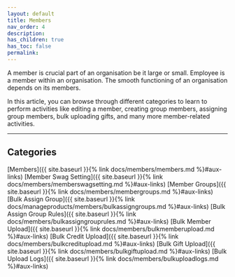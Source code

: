 ```yaml
---
layout: default
title: Members
nav_order: 4
description:
has_children: true
has_toc: false
permalink:
---
```


A member is crucial part of an organisation be it large or small. Employee is a member within an organisation. The smooth functioning of an organisation depends on its members.

In this article, you can browse through different categories to learn to perform activities like editing a member, creating group members, assigning group members, bulk uploading gifts, and many more member-related activities.

---

## Categories

[Members]({{ site.baseurl }}{% link docs/members/members.md %}#aux-links)
[Member Swag Setting]({{ site.baseurl }}{% link docs/members/memberswagsetting.md %}#aux-links)
[Member Groups]({{ site.baseurl }}{% link docs/members/membergroups.md %}#aux-links)
[Bulk Assign Group]({{ site.baseurl }}{% link docs/manageproducts/members/bulkassigngroups.md %}#aux-links)
[Bulk Assign Group Rules]({{ site.baseurl }}{% link docs/members/bulkassigngrouprules.md %}#aux-links)
[Bulk Member Upload]({{ site.baseurl }}{% link docs/members/bulkmemberupload.md %}#aux-links)
[Bulk Credit Upload]({{ site.baseurl }}{% link docs/members/bulkcreditupload.md %}#aux-links)
[Bulk Gift Upload]({{ site.baseurl }}{% link docs/members/bulkgiftupload.md %}#aux-links)
[Bulk Upload Logs]({{ site.baseurl }}{% link docs/members/bulkuploadlogs.md %}#aux-links)
